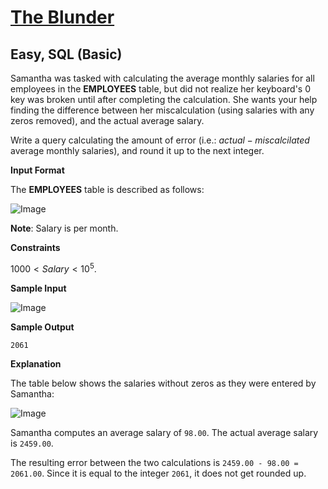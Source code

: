 # [The Blunder](https://www.hackerrank.com/challenges/the-blunder/problem?isFullScreen=true)

## Easy, SQL (Basic)
Samantha was tasked with calculating the average monthly salaries for all employees in the **EMPLOYEES** table, but did not realize her keyboard's 0 key was broken until after completing the calculation. She wants your help finding the difference between her miscalculation (using salaries with any zeros removed), and the actual average salary.

Write a query calculating the amount of error (i.e.: $actual-miscalcilated$ average monthly salaries), and round it up to the next integer.

**Input Format**

The **EMPLOYEES** table is described as follows:

![Image](https://github.com/user-attachments/assets/bf3b4686-68bc-4717-b751-7acb32550932)

**Note**: Salary is per month.

**Constraints**

$1000 < Salary < 10^5$.

**Sample Input**

![Image](https://github.com/user-attachments/assets/700ec09d-24bc-4b72-bd3a-9db0e6244d35)

**Sample Output**

```
2061
```

**Explanation**

The table below shows the salaries without zeros as they were entered by Samantha:

![Image](https://github.com/user-attachments/assets/e202427d-e370-4618-8e15-7d6d7613b7fd)

Samantha computes an average salary of `98.00`. The actual average salary is `2459.00`.

The resulting error between the two calculations is `2459.00 - 98.00 = 2061.00`. Since it is equal to the integer `2061`, it does not get rounded up.